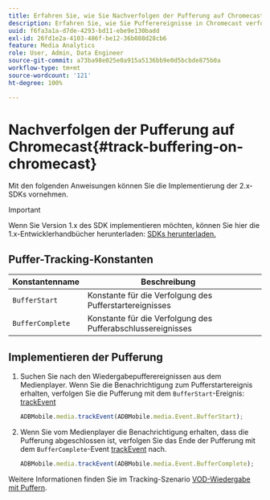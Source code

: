 ```yaml
---
title: Erfahren Sie, wie Sie Nachverfolgen der Pufferung auf Chromecast durchführen.
description: Erfahren Sie, wie Sie Pufferereignisse in Chromecast verfolgen.
uuid: f6fa3a1a-d7de-4293-bd11-ebe9e130badd
exl-id: 26fd1e2a-4103-486f-be12-36b088d28cb6
feature: Media Analytics
role: User, Admin, Data Engineer
source-git-commit: a73ba98e025e0a915a5136bb9e0d5bcbde875b0a
workflow-type: tm+mt
source-wordcount: '121'
ht-degree: 100%

---
```


# Nachverfolgen der Pufferung auf Chromecast{#track-buffering-on-chromecast}

Mit den folgenden Anweisungen können Sie die Implementierung der 2.x-SDKs vornehmen.

>[!IMPORTANT]
>
>Wenn Sie Version 1.x des SDK implementieren möchten, können Sie hier die 1.x-Entwicklerhandbücher herunterladen: [SDKs herunterladen.](/help/getting-started/download-sdks.md)

## Puffer-Tracking-Konstanten


| Konstantenname | Beschreibung     |
|---|---|
| `BufferStart` | Konstante für die Verfolgung des Pufferstartereignisses |
| `BufferComplete` | Konstante für die Verfolgung des Pufferabschlussereignisses |

## Implementieren der Pufferung

1. Suchen Sie nach den Wiedergabepufferereignissen aus dem Medienplayer. Wenn Sie die Benachrichtigung zum Pufferstartereignis erhalten, verfolgen Sie die Pufferung mit dem `BufferStart`-Ereignis: [trackEvent](https://adobe-marketing-cloud.github.io/media-sdks/reference/chromecast/ADBMobile.media.html#.trackEvent)

   ```js
   ADBMobile.media.trackEvent(ADBMobile.media.Event.BufferStart);
   ```

1. Wenn Sie vom Medienplayer die Benachrichtigung erhalten, dass die Pufferung abgeschlossen ist, verfolgen Sie das Ende der Pufferung mit dem `BufferComplete`-Event [trackEvent](https://adobe-marketing-cloud.github.io/media-sdks/reference/chromecast/ADBMobile.media.html#.trackEvent) nach.

   ```js
   ADBMobile.media.trackEvent(ADBMobile.media.Event.BufferComplete);
   ```

Weitere Informationen finden Sie im Tracking-Szenario [VOD-Wiedergabe mit Puffern](/help/use-cases/tracking-scenarios/vod-buffering.md).
